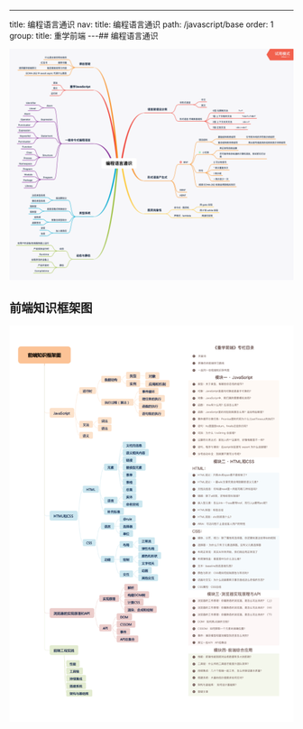---
title: 编程语言通识
nav:
    title: 编程语言通识
    path: /javascript/base
order: 1
group:
    title: 重学前端
---## 编程语言通识

<img src="./imgs/mind.png" />

## 前端知识框架图

<img src="./imgs/f2e.jpeg" />
